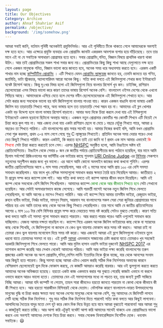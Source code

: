 ```yaml
---
layout: page
title: Our Objectives
Category: Archive
author: Ahnaf Shahriar Asif 
permalink: /objective/
background: '/img/somehow.png'
---
```


আমরা সবাই জানি, বর্তমান পৃথিবী অনেকটাই প্রযুক্তিনির্ভর। আর এই পৃথিবীতে টিকে থাকতে গেলে আমাদেরকে অবশ্যই দক্ষ হতে হবে। আর এক্ষেত্রে প্রযুক্তি ব্যবহার এবং প্রোগ্রামিং জানাটা একরকম আবশ্যক ব্যপার হয়ে দাঁড়িয়েছে। তবে তার মানে এই না যে সবাইকে অসাধারণ প্রোগ্রামার হতে হবে। সবার প্রোগ্রামিং,গনিত, বিজ্ঞান বিষয়ে প্রাথমিক ধারণা থাকা উচিৎ। আর তাই প্রোগ্রামিংয়ের সকল শাখা সবার জন্য নয়। প্রোগ্রামিংয়ের কিছু কিছু শাখা আছে যেগুলোতে দক্ষ হতে গেলে একজন মানুষকে গনিত, বিজ্ঞান ভালো করে জানতে হবে, অনেক সময় ধরে অধ্যবসায় করতে হবে। এরকম একটি শাখার নাম হচ্ছে [কম্পিটিটিভ প্রোগ্রামিং](https://en.wikipedia.org/wiki/Competitive_programming) । এটি শিখতে যেমন [প্রোগ্রামিং ল্যাঙ্গুয়েজ](https://en.wikipedia.org/wiki/Programming_language) জানতে হয়, তেমনি জানতে হয় গণিত, জ্যামিতি, ডাটা স্ট্রাকচার, অ্যালগোরিদম আরো অনেক কিছু। সত্যি কথা বলতে এই জিনিসগুলো শেখার জন্য ইন্টারনেটে যথেষ্ট রিসোর্স আছে। কিন্তু দু:খের বিষয় হলো এই জিনিসগুলো নিয়ে বাংলায় রিসোর্স খুব কম। চাইনিজ, রাশিয়ান ছেলেমেয়েরা এসব বিষয়ে ভালো করে কারণ তাদের ভাষায় রিসোর্স অনেক বেশি। বাংলাদেশ ওইসব দেশের  থেকে এখনো পিছিয়ে আছে। আমাদেরকে এগিয়ে যেতে হলে দেশের নবীন ছেলেমেয়েদেরকে এই জিনিসগুলো শেখাতে হবে। আর সেটা করার জন্য সবথেকে ভালো হয় যদি জিনিসগুলো বাংলায় পাওয়া যায়। কারন একজন বাঙালি বাংলা ভাষায় একটি জিনিস যত তাড়াতাড়ি শিখতে পারে, অন্য ভাষায় হলে তত তাড়াতাড়ি শেখা সম্ভব হয় না। আমাদের এই ব্লগ খোলার একটা বড় উদ্দেশ্য হলে বাংলা ভাষায় রিসোর্স বাড়ানো। আবার অন্য দিকে চিন্তা করলে দেখা যায় এই টপিকগুলো ইন্টারনেটে একদম ছড়ানো ছিটানো অবস্থায় আছে। একজন নতুন প্রোগ্রামার কোনটির পর কোনটি শিখবে এটি নিয়েই সে চিন্তা করে কুল পায় না। আর এজন্য দেখা যায় একটা রাশিয়ান ছেলে বা মেয়ে ১ বছরে যেটুকু শিখতে পারে, আমরা ৪ বছরেও তা শিখতে পারিনা। এটা বাংলাদেশের প্রায় সবার সাথেই হয়। আমার নিজের কথাই বলি, আমি যখন প্রোগ্রামিং  শেখা শুরু করলাম, প্রথম ৩-৪ মাস লেগে গেছে শুধু C ল্যাঙ্গুয়ের  শিখতেই। প্রতিদিন অনেক সময় দেয়ার পরেও দেখা যেত কিছুই শিখতে পারিনি। কারন একটাই, কি করতে হবে তাই তো জানি না ! প্রথম এক মাস আমার এভাবেই <font color="red">কি শিখবো</font> সেটা চিন্তা করতে করতেই চলে গেল। এরপর [NHSPC](http://www.nhspc.org/2017/) অনুষ্ঠিত হলো, আমি টাঙাইলে অষ্টম হই প্রোতিযোগিতায়। টাঙাইল থেকে সেবার ৮ জন কে জাতীয় পর্যায়ে প্রোতিযোগীতার জন্য পাঠানে হয়েছিল, যার মানে আমি ছিলাম সর্বশেষ! রিজিওনালের পর ভার্সিটির এক ভাইয়ার কাছে শুনলাম [URI Online Judge](https://www.urionlinejudge.com.br/) এর [বিগিনার](https://www.urionlinejudge.com.br/judge/en/problems/index/1) সেকশনে নতুনদের অনুশীলন করার জন্য খুব ভালো। এর আগে আমি কোনো অনলাইন জাজের কথা কখনো শুনিনি। এরপর জাতীয় প্রোতিযোগিতার আগে ২ মাস সময় পেয়েছিলাম, আর ওই ২ মাসের মধ্যে আমি প্রায় ১০০ এর বেশি সমস্যা সমাধান করেছিলাম। যার ফলে খুব বেসিক সমস্যাগুলো সমাধান করার ক্ষমতা তৈরি হয়ে গিয়েছিল আমার। জাতীয়তে ২ টা প্রব্লেম সল্ভ করে ক্যাম্পে চান্স পাই। আর সত্যি কথা বলতে ওই ক্যাম্প আমার জীবন বদলে দিয়েছিল। আমি ওই ক্যম্প থেকে সবথেকে বেশি জিনিস শিখেছিলাম। আমাদের ক্যাম্পে <font color="green">কোথা থেকে আর কীভাবে শিখতে হবে</font> সেটা শেখানো হয়েছিল। আর সেটাই অসাধারণভাবে কাজে লেগেছে। আমি পরবর্তী মাসেই অনেক নতুন জিনিস শিখে ফেলতে পেরেছিলাম, যা আমি আগের ৪ মাসেও শিখতে পারিনি।  আর ওই ক্যম্পে গিয়ে আমার তাসমীম ভাইয়া, রেজুয়ান ভাইয়া, রুহান হাবীব ভাইয়া, নির্ঝর ভাইয়া, মামনুন সিয়াম, আরমান সহ বাংলাদেশের সকল সেরা সেরা জুনিয়র প্রোগ্রামারের সাথে পরিচয় হয় এবং আমি তাদের কাছ থেকে অনেক কিছু শিখতে পেরেছিলাম। তার সাথে আমি যে জাতীয় প্রতিযোগিতার আগের ২ মাস ১০০ টার বেশি বিগিনার প্রব্লেম সল্ভ করে নেহায়েত সময় নষ্ট করেছি সেটাও বুঝতে পেরেছি। কারণ সত্যি কথা বলতে আমি ওই সমস্যা গুলো সমাধান করতে পারতাম। আর করতে পারার পরেও আমি ওগুলোই সমাধান করে যাচ্ছিলাম। যেজন্য আমার দক্ষতা বাড়ছিল না। ক্যাম্পে গিয়ে এরকম অনেক জিনিস ভাইয়াদের কাছ থেকে বা স্যারদের কাছ থেকে শিখেছি, যে জিনিসগুলো না জানলে যে কেও ভুল যায়গায় ফোকাস করে সময় নষ্ট করবে। আমরা চাই না তোমরা কেও ভুল যায়গায় মনোযোগ দিয়ে সময় নষ্ট করো। আর এজন্যই আমরা এই ব্লগে জিনিসগুলো ওইভাবে তুলে ধরবো যাতে তোমাদের সমস্যা না হয়। এই ব্লগটি [আমরা](https://duoblogger.github.io/about/) এমনভাবে সাজানোর চেষ্টা করবো যাতে তোমরাও খুব সহজেই দরকারি জিনিসগুলো শিখে ফেলতে পারো। আমি আর মুনিম হাসান ওয়াসি ভাইয়া দুজনেই [NHSPC 2017](http://www.nhspc.org/2017/) এর ন্যাশনাল ক্যাম্প করেছি আর সেখান থেকেই আমাদের পরিচয়। আমি আর ভাইয়া লক্ষ্য করেছি বাংলাদেশের তরুন প্রজন্মের একটা অনেক বর অংশ প্রোগ্রামিং,গনিত,মেশিন লার্নিং ইত্যাদির নিকে ঝুঁকে যাচ্ছে, যার থেকে আনন্দের সংবাদ আর কিছুই হতে পারেনা। কিন্তু সমস্যা হচ্ছে আমরা এটাও খেয়াল করছি সঠিক দিক নির্দেশনার অভাবের কারনে বেশিরভাগ ছেলেমেয়েই ভুল দিকে ফোকাস করছে, যে কাজটি আমরাও করেছি বারবার। আর ওই ভুলগুলো করতে করতে আমাদের অনেক অভিজ্ঞতা হয়েছে। হয়তো একটা কাজ একভাবে করার পর বুঝতে পেরেছি কাজটা এভাবে না করলে ওভাবে করলে আরও ভালো হতো। তোমাদের যেন এই সমস্যাগলোর মধ্যে না পড়তে হয়, তার জন্যই ব্লগটি সাজিয়ে নিচ্ছি আমরা। আমরা যদি ক্যম্পটি না পেতাম, তাহল সারা জীবনেও হয়তো জানতে পারতাম না কোথা থেকে কীভাবে কী কী শিখতে হবে। আর হয়তো সারাজীবন বিগিনারই থেকে যেতাম। ভৌগলিক কারণে বাংলাদেশ-ভারত উপমহাদেশের মানুষের বুদ্ধি বা চিন্তা করার ক্ষমতা অন্য অনেক দেশের মানুষের থেকে অনেক বেশি, শুধু আমাদের যে জিনিসটি লাগবে সেটি হচ্ছে সঠিক দিক নির্দেশনা। শুধু মাত্র সঠিক দিক নির্দেশনা দিতে পারলেই সত্যি কথা বলতে আর কিছুই লাগবেনা। আলাদিনের দৈত্যের যাদুর মতো দেশ হুট করে কোন দিক দিয়ে উন্নত হয়ে যাবে আমরা বুঝতেই পারবোনা! আর আমরা শুধু এ কাজটুকুই করতে চাচ্ছি। আর আশা করি এটুকুই যথেষ্ট! আশা করি আমাদের সাথেই থাকবে  এবং  প্রোগ্রামিঙয়ে ভালো করবে এবং অবশ্যই আমাদের দেশকে নিয়ে চিন্তা করবে। সবার সেকেন্ড ডিফারেন্সিয়াল নিগেটিভ হোক। ধন্যবাদ সবাইকে। 😃
